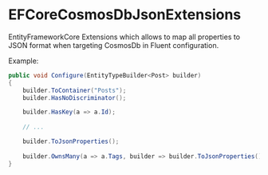# EFCoreCosmosDbJsonExtensions
EntityFrameworkCore Extensions which allows to map all properties to JSON format when targeting CosmosDb in Fluent configuration.

Example:
```C#
public void Configure(EntityTypeBuilder<Post> builder)
{
    builder.ToContainer("Posts");
    builder.HasNoDiscriminator();

    builder.HasKey(a => a.Id);
    
    // ...

    builder.ToJsonProperties();
    
    builder.OwnsMany(a => a.Tags, builder => builder.ToJsonProperties());
}
```
